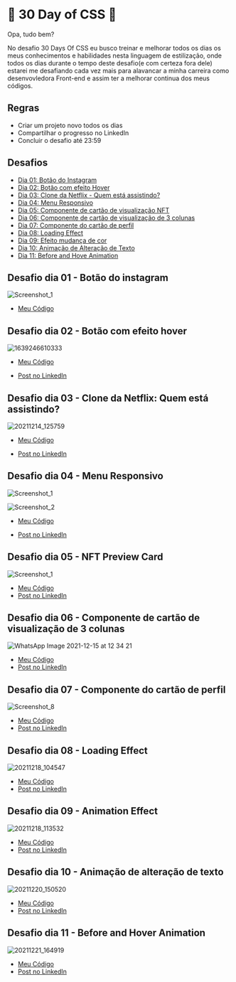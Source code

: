 # 🚀 30 Day of CSS 🚀

Opa, tudo bem?

No desafio 30 Days Of CSS eu busco treinar e melhorar todos os dias os meus conhecimentos e habilidades nesta linguagem de estilização, onde todos os dias durante o tempo deste desafio(e com certeza fora dele) estarei me desafiando cada vez mais para alavancar a minha carreira como desenvovledora Front-end e assim ter a melhorar continua dos meus códigos.

## Regras 

* Criar um projeto novo todos os dias
* Compartilhar o progresso no LinkedIn
* Concluir o desafio até 23:59 

## Desafios 

* [Dia 01: Botão do Instagram](#id01)
* [Dia 02: Botão com efeito Hover](#id02)
* [Dia 03: Clone da Netflix - Quem está assistindo? ](#id03)
* [Dia 04: Menu Responsivo](#id04)
* [Dia 05: Componente de cartão de visualização NFT](#id05)
* [Dia 06: Componente de cartão de visualização de 3 colunas](#id06)
* [Dia 07: Componente do cartão de perfil](#id07)
* [Dia 08: Loading Effect](#id08)
* [Dia 09: Efeito mudança de cor](#id09)
* [Dia 10: Animação de Alteração de Texto](#id10)
* [Dia 11: Before and Hove Animation](#id11)

## Desafio dia 01 - Botão do instagram <a name="id01"></a> 

![Screenshot_1](https://user-images.githubusercontent.com/71856519/145891590-eeeb35ea-6f11-458e-9476-bf2ab5d8b917.png)

* [Meu Código](https://github.com/analuisadev/30-Days-of-CSS/tree/main/30DaysOfCSS/day1)


## Desafio dia 02 - Botão com efeito hover <a name="id02"></a>

![1639246610333](https://user-images.githubusercontent.com/71856519/145902301-1d4a5ce2-0105-45fd-a826-07640982b671.gif)

* [Meu Código](https://github.com/analuisadev/30-Days-of-CSS/tree/main/30DaysOfCSS/day2)

* [Post no LinkedIn](https://www.linkedin.com/posts/ana-luisa-_github-css-html-activity-6875498618846011392-3vhl)

## Desafio dia 03 - Clone da Netflix: Quem está assistindo? <a name="id03"></a>

![20211214_125759](https://user-images.githubusercontent.com/71856519/146034373-6dff877f-1146-40d1-a85c-9c395c8f5639.gif)

* [Meu Código](https://github.com/analuisadev/30-Days-of-CSS/tree/main/30DaysOfCSS/day3)

* [Post no LinkedIn](https://www.linkedin.com/feed/update/urn:li:activity:6876177333997338624/)

## Desafio dia 04 - Menu Responsivo <a name="id04"></a>

![Screenshot_1](https://user-images.githubusercontent.com/71856519/145903003-9445563f-9a9c-4d68-bf78-ae395387968f.png)

![Screenshot_2](https://user-images.githubusercontent.com/71856519/145903015-cbc262c3-ec14-480d-ba59-eae195db0044.png)

* [Meu Código](https://github.com/analuisadev/30-Days-of-CSS/tree/main/30DaysOfCSS/day4)

* [Post no LinkedIn](https://www.linkedin.com/posts/ana-luisa-_html-github-trabalho-activity-6876517890087022592-8XZT)

## Desafio dia 05 - NFT Preview Card <a name="id05"></a>

![Screenshot_1](https://user-images.githubusercontent.com/71856519/146084647-80a529ea-8d89-46e1-b22a-bf960180b0bb.png)

* [Meu Código](https://github.com/analuisadev/30-Days-of-CSS/tree/main/30DaysOfCSS/day5)
* [Post no LinkedIn](https://www.linkedin.com/feed/update/urn:li:activity:6876643111565578240/)

## Desafio dia 06 - Componente de cartão de visualização de 3 colunas<a name="id06"></a>

![WhatsApp Image 2021-12-15 at 12 34 21](https://user-images.githubusercontent.com/71856519/146246543-e979248d-a30f-4f5e-acda-584c0c8e6b67.jpeg)

* [Meu Código](https://github.com/analuisadev/30-Days-of-CSS/tree/main/30DaysOfCSS/day6)
* [Post no LinkedIn](https://www.linkedin.com/posts/ana-luisa-_github-html-css-activity-6878111857387859968-l6TL)


## Desafio dia 07 - Componente do cartão de perfil<a name="id07"></a>

![Screenshot_8](https://user-images.githubusercontent.com/71856519/146553658-64f65cdf-d116-4518-8b8f-489c34080687.png)

* [Meu Código](https://github.com/analuisadev/30-Days-of-CSS/tree/main/30DaysOfCSS/day7)
* [Post no LinkedIn](https://www.linkedin.com/posts/ana-luisa-_github-html-css-activity-6878308783160913920-fwOr)

## Desafio dia 08 - Loading Effect<a name="id08"></a>

![20211218_104547](https://user-images.githubusercontent.com/71856519/146643304-c541658a-a727-423f-b2df-38ffd3a90a5c.gif)

* [Meu Código](https://github.com/analuisadev/30-Days-of-CSS/tree/main/30DaysOfCSS/day8)
* [Post no LinkedIn](https://www.linkedin.com/posts/ana-luisa-_css-github-html-activity-6878725349094567937-u_07)

## Desafio dia 09 - Animation Effect<a name="id09"></a>

![20211218_113532](https://user-images.githubusercontent.com/71856519/146644797-49fe6665-4989-41c1-97a6-b4a2341df83b.gif)

* [Meu Código](https://github.com/analuisadev/30-Days-of-CSS/tree/main/30DaysOfCSS/day9)
* [Post no LinkedIn](https://www.linkedin.com/posts/ana-luisa-_github-animation-html-activity-6879067149709713408-ECDG)


## Desafio dia 10 - Animação de alteração de texto<a name="id10"></a>

![20211220_150520](https://user-images.githubusercontent.com/71856519/146812981-b06eb91b-725f-4f8c-9351-b959d6587e0e.gif)

* [Meu Código](https://github.com/analuisadev/30-Days-of-CSS/tree/main/30DaysOfCSS/day10)
* [Post no LinkedIn](https://www.linkedin.com/posts/ana-luisa-_github-html-css-activity-6879410292699258880-CoHE)


## Desafio dia 11 - Before and Hover Animation<a name="id11"></a>

![20211221_164919](https://user-images.githubusercontent.com/71856519/146989658-c1b16074-6d2f-4104-912d-5144ca8043ab.gif)

* [Meu Código](https://github.com/analuisadev/30-Days-of-CSS/tree/main/30DaysOfCSS/day11)
* [Post no LinkedIn]()
